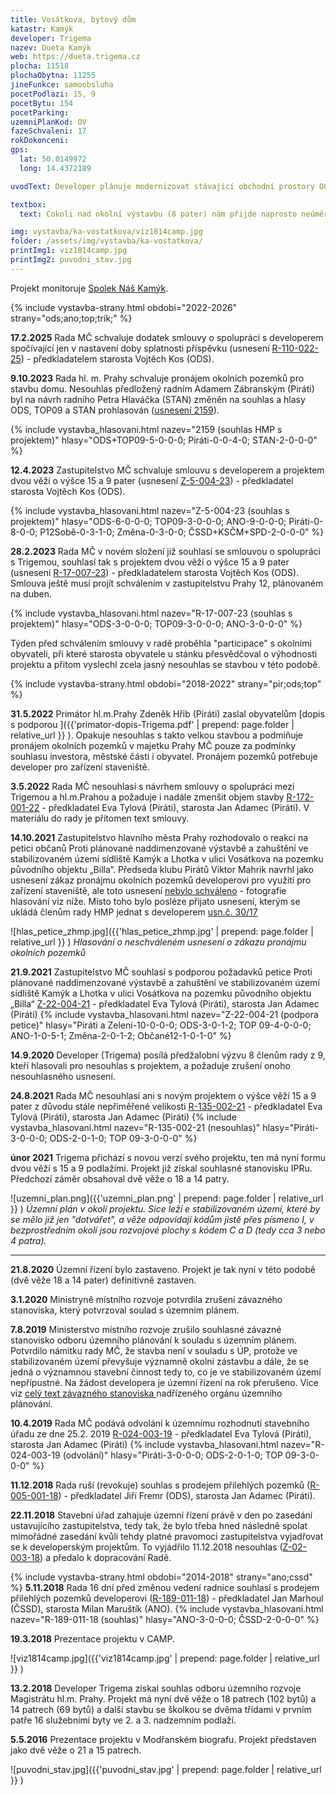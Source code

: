 ```yaml
---
title: Vosátkova, bytový dům
katastr: Kamýk
developer: Trigema
nazev: Dueta Kamýk
web: https://dueta.trigema.cz
plocha: 11518 
plochaObytna: 11255
jineFunkce: samoobsluha
pocetPodlazi: 15, 9
pocetBytu: 154
pocetParking:
uzemniPlanKod: OV
fazeSchvaleni: 17
rokDokonceni:
gps:
  lat: 50.0149972
  long: 14.4372189

uvodText: Developer plánuje modernizovat stávající obchodní prostory OC Kamýk se samoobsluhou Billa a přistavit na ně vysoké věže s byty

textbox:
  text: Cokoli nad okolní výstavbu (8 pater) nám přijde naprosto neúměrné. Nový Metropolitní plán na tomto území také počítá s maximálně 8 patry.

img: vystavba/ka-vostatkova/viz1814camp.jpg
folder: /assets/img/vystavba/ka-vostatkova/
printImg1: viz1814camp.jpg
printImg2: puvodni_stav.jpg
---
```


Projekt monitoruje [Spolek Náš Kamýk](https://kamykspolek.cz).

{% include vystavba-strany.html obdobi="2022-2026" strany="ods;ano;top;trik;" %}

**17.2.2025** Rada MČ schvaluje dodatek smlouvy o spolupráci s developerem spočívající jen v nastavení doby splatnosti příspěvku (usnesení [R-110-022-25](https://www.praha12.cz/assets/File.ashx?id_org=80112&id_dokumenty=110498)) - 
předkladatelem starosta Vojtěch Kos (ODS).

**9.10.2023** Rada hl. m. Prahy schvaluje pronájem okolních pozemků pro stavbu domu. Nesouhlas předložený radním Adamem Zábranským (Piráti) byl na návrh radního Petra Hlaváčka (STAN) změněn na souhlas a hlasy ODS, TOP09 a STAN prohlasován ([usnesení 2159](https://zastupitelstvo.praha.eu/ina/tedusndetail.aspx?par=133171230238233194184171248238233194181171245238233194181171242238233194181&id=669413)).

{% include vystavba_hlasovani.html nazev="2159 (souhlas HMP s projektem)" hlasy="ODS+TOP09-5-0-0-0; Piráti-0-0-4-0; STAN-2-0-0-0" %}

**12.4.2023** Zastupitelstvo MČ schvaluje smlouvu s developerem a projektem dvou věží o výšce 15 a 9 pater (usnesení [Z-5-004-23](https://www.praha12.cz/assets/File.ashx?id_org=80112&id_dokumenty=96779)) - 
předkladatel starosta Vojtěch Kos (ODS).

{% include vystavba_hlasovani.html nazev="Z-5-004-23 (souhlas s projektem)" hlasy="ODS-6-0-0-0; TOP09-3-0-0-0; ANO-9-0-0-0; Piráti-0-8-0-0; P12Sobě-0-3-1-0; Změna-0-3-0-0; ČSSD+KSČM+SPD-2-0-0-0" %}

**28.2.2023** Rada MČ v novém složení již souhlasí se smlouvou o spolupráci s Trigemou, souhlasí tak s projektem dvou věží o výšce 15 a 9 pater (usnesení [R-17-007-23](https://www.praha12.cz/assets/File.ashx?id_org=80112&id_dokumenty=95649)) - 
předkladatelem starosta Vojtěch Kos (ODS). Smlouva ještě musí projít schválením v zastupitelstvu Prahy 12, plánovaném na duben.

{% include vystavba_hlasovani.html nazev="R-17-007-23 (souhlas s projektem)" hlasy="ODS-3-0-0-0; TOP09-3-0-0-0; ANO-3-0-0-0" %}

Týden před schválením smlouvy v radě proběhla "participace" s okolními obyvateli, při které starosta obyvatele u stánku přesvědčoval o výhodnosti projektu a přitom vyslechl zcela jasný nesouhlas se stavbou v této podobě.

{% include vystavba-strany.html obdobi="2018-2022" strany="pir;ods;top" %}

**31.5.2022** Primátor hl.m.Prahy Zdeněk Hřib (Piráti) zaslal obyvatelům [dopis s podporou ]({{'primator-dopis-Trigema.pdf' | prepend: page.folder | relative_url }} ). Opakuje nesouhlas s takto velkou stavbou a podmiňuje pronájem okolních pozemků v majetku Prahy  MČ pouze za podmínky souhlasu investora, městské části i obyvatel. Pronájem pozemků potřebuje developer pro zařízení staveniště.

**3.5.2022** Rada MČ nesouhlasí s návrhem smlouvy o spolupráci mezi Trigemou a hl.m.Prahou a požaduje i nadále zmenšit objem stavby [R-172-001-22](https://www.praha12.cz/assets/File.ashx?id_org=80112&id_dokumenty=90161) - předkladatel Eva Tylová (Piráti), starosta Jan Adamec (Piráti). V materiálu do rady je přítomen text smlouvy.

**14.10.2021** Zastupitelstvo hlavního města Prahy rozhodovalo o reakci na petici občanů Proti plánované naddimenzované výstavbě a zahuštění ve stabilizovaném území sídliště Kamýk a Lhotka v ulici Vosátkova na pozemku původního objektu „Billa“. Předseda klubu Pirátů Viktor Mahrik navrhl jako usnesení zákaz pronájmu okolních pozemků developerovi pro využití pro zařízení staveniště, ale toto usnesení [nebylo schváleno](https://www.praha.eu/jnp/cz/o_meste/primator_a_volene_organy/zastupitelstvo/vysledky_hlasovani/index.html?periodId=33394&resolutionNumber=&meeting=30&printNumber=&s=1&votingId=55949) - fotografie hlasování viz níže. Místo toho bylo posléze přijato usnesení, kterým se ukládá členům rady HMP jednat s developerem [usn.č. 30/17](http://zastupitelstvo.praha.eu/ina/inagetdocument.aspx?par=040103137145140101124109108078152145140101090088097092097090094078145140101092091096091092097)

![hlas_petice_zhmp.jpg]({{'hlas_petice_zhmp.jpg' | prepend: page.folder | relative_url }} )
_Hlasování o neschváleném usnesení o zákazu pronájmu okolních pozemků_

**21.9.2021** Zastupitelstvo MČ souhlasí s podporou požadavků petice Proti plánované naddimenzované výstavbě a zahuštění ve stabilizovaném území sídliště Kamýk a Lhotka v ulici Vosátkova na pozemku původního objektu „Billa“ [Z-22-004-21](https://www.praha12.cz/assets/File.ashx?id_org=80112&id_dokumenty=85842) - předkladatel Eva Tylová (Piráti), starosta Jan Adamec (Piráti)
{% include vystavba_hlasovani.html nazev="Z-22-004-21 (podpora petice)" hlasy="Piráti a Zelení-10-0-0-0; ODS-3-0-1-2; TOP 09-4-0-0-0; ANO-1-0-5-1; Změna-2-0-1-2; Občané12-1-0-1-0" %}

**14.9.2020** Developer (Trigema) posílá předžalobní výzvu 8 členům rady z 9, kteří hlasovali pro nesouhlas s projektem, a požaduje zrušení onoho nesouhlasného usnesení.

**24.8.2021** Rada MČ nesouhlasí ani s novým projektem o výšce věží 15 a 9 pater z důvodu stále nepřiměřené velikosti [R-135-002-21](https://www.praha12.cz/assets/File.ashx?id_org=80112&id_dokumenty=85390) - předkladatel Eva Tylová (Piráti), starosta Jan Adamec (Piráti)
{% include vystavba_hlasovani.html nazev="R-135-002-21 (nesouhlas)" hlasy="Piráti-3-0-0-0; ODS-2-0-1-0; TOP 09-3-0-0-0" %}

**únor 2021** Trigema přichází s novou verzí svého projektu, ten má nyní formu dvou věží s 15 a 9 podlažími. Projekt již získal souhlasné stanovisku IPRu. Předchozí záměr obsahoval dvě věže o 18 a 14 patry.


![uzemni_plan.png]({{'uzemni_plan.png' | prepend: page.folder | relative_url }} )
_Územní plán v okolí projektu. Sice leží e stabilizovaném území, které by se mělo již jen "dotvářet", a věže odpovídají kódům jistě přes písmeno I, v bezprostředním okolí jsou rozvojové plochy s kódem C a D (tedy cca 3 nebo 4 patra)._

- - -

**21.8.2020** Územní řízení bylo zastaveno. Projekt je tak nyní v této podobě (dvě věže 18 a 14 pater) definitivně zastaven.

**3.1.2020** Ministryně místního rozvoje potvrdila zrušení závazného stanoviska, který potvrzoval soulad s územním plánem.

**7.8.2019** Ministerstvo místního rozvoje zrušilo souhlasné závazné stanovisko odboru územního plánování k souladu s územním plánem. Potvrdilo námitku rady MČ, že stavba není v souladu s ÚP, protože ve stabilizovaném území převyšuje významně okolní zástavbu a dále, že se jedná o významnou stavební činnost tedy to, co je ve stabilizovaném území nepřípustné. Na žádost developera je územní řízení na rok přerušeno. 
Více viz [celý text závazného stanoviska ](http://www.individualniplanovani.cz/wp-content/uploads/2017/09/29684_2019_81_2_ZS_Bytový_dům_Kamýk_signed.pdf) nadřízeného orgánu územního plánování.

**10.4.2019** Rada MČ podává odvolání k územnímu rozhodnutí stavebního úřadu ze dne 25.2. 2019 
[R-024-003-19](https://www.praha12.cz/assets/File.ashx?id_org=80112&id_dokumenty=68733) - předkladatel Eva Tylová (Piráti), starosta Jan Adamec (Piráti)
{% include vystavba_hlasovani.html nazev="R-024-003-19 (odvolání)" hlasy="Piráti-3-0-0-0; ODS-2-0-1-0; TOP 09-3-0-0-0" %}

**11.12.2018** Rada ruší (revokuje) souhlas s prodejem přilehlých pozemků ([R-005-001-18](https://www.praha12.cz/assets/File.ashx?id_org=80112&id_dokumenty=66236)) - předkladatel Jiří Fremr (ODS), starosta Jan Adamec (Piráti).

**22.11.2018** Stavební úřad zahajuje územní řízení právě v den po zasedání ustavujícího zastupitelstva, tedy tak, že bylo třeba hned následně spolat mimořádné zasedání kvůli tehdy platné pravomoci zastupitelstva vyjadřovat se k developerským projektům. To vyjádřilo 11.12.2018 nesouhlas ([Z-02-003-18](https://www.praha12.cz/assets/File.ashx?id_org=80112&id_dokumenty=66383)) a předalo k dopracování Radě.
                                            
{% include vystavba-strany.html obdobi="2014-2018" strany="ano;cssd" %}
**5.11.2018** Rada 16 dní před změnou vedení radnice souhlasí s prodejem přilehlých pozemků developerovi ([R-189-011-18](https://www.praha12.cz/assets/File.ashx?id_org=80112&id_dokumenty=66314)) - předkladatel Jan Marhoul (ČSSD), starosta Milan Maruštík (ANO).
{% include vystavba_hlasovani.html nazev="R-189-011-18 (souhlas)" hlasy="ANO-3-0-0-0; ČSSD-2-0-0-0" %}

**19.3.2018** Prezentace projektu v CAMP.

![viz1814camp.jpg]({{'viz1814camp.jpg' | prepend: page.folder | relative_url }} )

**13.2.2018** Developer Trigema získal souhlas odboru územního rozvoje Magistrátu hl.m. Prahy. Projekt má nyní dvě věže o 18 patrech (102 bytů) a 14 patrech (69 bytů) a další stavbu se školkou se dvěma třídami v prvním patře 16 služebními byty ve 2. a 3. nadzemním podlaží.

**5.5.2016** Prezentace projektu v Modřanském biografu. Projekt představen jako dvě věže o 21 a 15 patrech.

![puvodni_stav.jpg]({{'puvodni_stav.jpg' | prepend: page.folder | relative_url }} )
